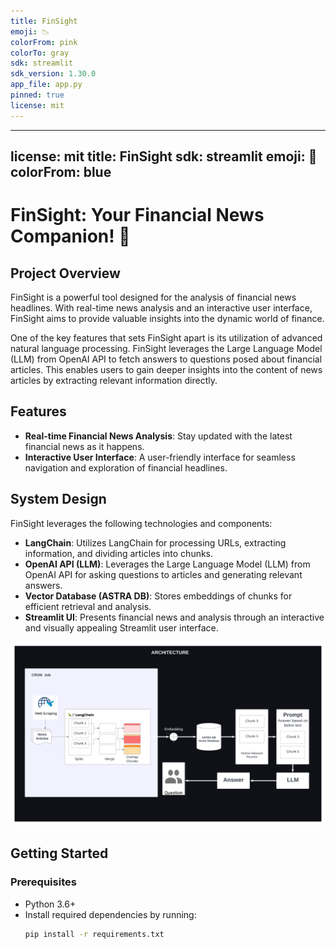 ```yaml
---
title: FinSight
emoji: 📉
colorFrom: pink
colorTo: gray
sdk: streamlit
sdk_version: 1.30.0
app_file: app.py
pinned: true
license: mit
---
```


---
license: mit
title: FinSight
sdk: streamlit
emoji: 🚀
colorFrom: blue
---
# FinSight: Your Financial News Companion! 🚀

## Project Overview

FinSight is a powerful tool designed for the analysis of financial news headlines. With real-time news analysis and an interactive user interface, FinSight aims to provide valuable insights into the dynamic world of finance.

One of the key features that sets FinSight apart is its utilization of advanced natural language processing. FinSight leverages the Large Language Model (LLM) from OpenAI API to fetch answers to questions posed about financial articles. This enables users to gain deeper insights into the content of news articles by extracting relevant information directly.

## Features

- **Real-time Financial News Analysis**: Stay updated with the latest financial news as it happens.
- **Interactive User Interface**: A user-friendly interface for seamless navigation and exploration of financial headlines.

## System Design

FinSight leverages the following technologies and components:

- **LangChain**: Utilizes LangChain for processing URLs, extracting information, and dividing articles into chunks.
- **OpenAI API (LLM)**: Leverages the Large Language Model (LLM) from OpenAI API for asking questions to articles and generating relevant answers.
- **Vector Database (ASTRA DB)**: Stores embeddings of chunks for efficient retrieval and analysis.
- **Streamlit UI**: Presents financial news and analysis through an interactive and visually appealing Streamlit user interface.

![System Design](systemDesign.png)

## Getting Started

### Prerequisites

- Python 3.6+
- Install required dependencies by running:
  ```bash
  pip install -r requirements.txt
